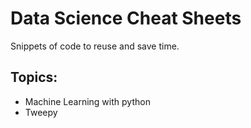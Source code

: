 # Data Science Cheat Sheets

Snippets of code to reuse and save time.

## Topics:

- Machine Learning with python
- Tweepy
